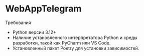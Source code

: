 # WebAppTelegram
Требования
 - Python версии 3.12+
 - Наличие установленного интерпретатора Python и среды разработки, такой как PyCharm или VS Code.
 - Установленный пакет Poetry для установки зависимостей.